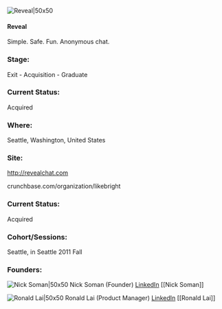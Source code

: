 

![Reveal|50x50](https://apimg.techstars.com/connect/images/image_files/53d6d2b6af05d7c445000009/original/likebright.png)

#### Reveal
Simple. Safe. Fun. Anonymous chat.

### Stage: 
Exit - Acquisition - Graduate 

### Current Status: 
Acquired

### Where:
Seattle, Washington, United States

### Site:
http://revealchat.com



crunchbase.com/organization/likebright

### Current Status: 
Acquired

### Cohort/Sessions: 
Seattle, in Seattle 2011 Fall

### Founders: 

![Nick Soman|50x50](https://apimg.techstars.com/connect/images/image_files/55cce18fa93e9f80c1000002/original/Nick_Soman.jpg) Nick Soman (Founder) [LinkedIn](https://linkedin.com/in/nicksoman) [[Nick Soman]]

![Ronald Lai|50x50](https://apimg.techstars.com/connect/images/image_files/5365/9833/ac57/78bb/ca00/0003/original/16488a2.jpg) Ronald Lai (Product Manager) [LinkedIn](https://linkedin.com/in/ronaldlai) [[Ronald Lai]]


